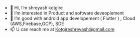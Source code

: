 - 👋 Hi, I’m shreyash kotgire
- 👀 I’m interested in Product and software deveoplement
- 🌱 I’m good with android app developement ( Flutter ) , Cloud (AWS,Firebase,GCP), SDE
- 📫 U can reach me at Kotgireshreyash@gmail.com

<!---
kotgire-shreyash/kotgire-shreyash is a ✨ special ✨ repository because its `README.md` (this file) appears on your GitHub profile.
You can click the Preview link to take a look at your changes.
--->
